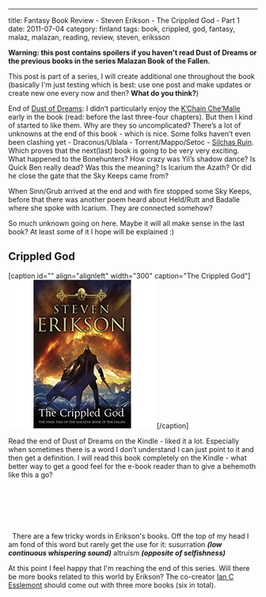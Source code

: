 ---
title: Fantasy Book Review - Steven Erikson - The Crippled God - Part 1
date: 2011-07-04
category: finland
tags: book, crippled, god, fantasy, malaz, malazan, reading, review, steven, eriksson

**Warning: this post contains spoilers if you haven't read Dust of Dreams or the previous books in the series Malazan Book of the Fallen.**

This post is part of a series, I will create additional one throughout the book (basically I'm just testing which is best: use one post and make updates or create new one every now and then? **What do you think?**)

End of [Dust of Dreams](http://www.guldmyr.com/fantasy-book-review-steven-erikson-dust-of-dreams/ "my review of dust of dreams"): I didn’t particularly enjoy the [K’Chain Che’Malle](http://malazan.wikia.com/wiki/K%27Chain_Che%27Malle "on malazan.wikia") early in the book (read: before the last three-four chapters). But then I kind of started to like them. Why are they so uncomplicated? There’s a lot of unknowns at the end of this book - which is nice. Some folks haven’t even been clashing yet - Draconus/Ublala - Torrent/Mappo/Setoc - [Silchas Ruin](http://malazan.wikia.com/wiki/Silchas_Ruin "on malazan.wikia.com"). Which proves that the next(last) book is going to be very very exciting. What happened to the Bonehunters? How crazy was Yil’s shadow dance? Is Quick Ben really dead? Was this the meaning? Is Icarium the Azath? Or did he close the gate that the Sky Keeps came from?

When Sinn/Grub arrived at the end and with fire stopped some Sky Keeps, before that there was another poem heard about Held/Rutt and Badalle where she spoke with Icarium. They are connected somehow?

So much unknown going on here. Maybe it will all make sense in the last book? At least some of it I hope will be explained :)

## Crippled God

\[caption id="" align="alignleft" width="300" caption="The Crippled God"\]![Cover](images/51FKUEeqMhL._SL500_AA300_.jpg "The Crippled God")\[/caption\]

Read the end of Dust of Dreams on the Kindle - liked it a lot. Especially when sometimes there is a word I don’t understand I can just point to it and then get a definition. I will read this book completely on the Kindle - what better way to get a good feel for the e-book reader than to give a behemoth like this a go?

 

 

 

  There are a few tricky words in Erikson's books. Off the top of my head I am fond of this word but rarely get the use for it: susurration _**(low continuous whispering sound)**_ altruism _**(opposite of selfishness)**_

At this point I feel happy that I'm reaching the end of this series. Will there be more books related to this world by Erikson? The co-creator [Ian C Esslemont](http://www.malazanempire.com/site/authors "on malazanempire.com") should come out with three more books (six in total).
